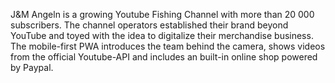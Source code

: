J&M Angeln is a growing Youtube Fishing Channel with more than 20 000 subscribers.
The channel operators established their brand beyond YouTube and toyed with the idea to digitalize their merchandise business.
The mobile-first PWA introduces the team behind the camera, shows videos from the official Youtube-API and includes an built-in online shop powered by Paypal.
